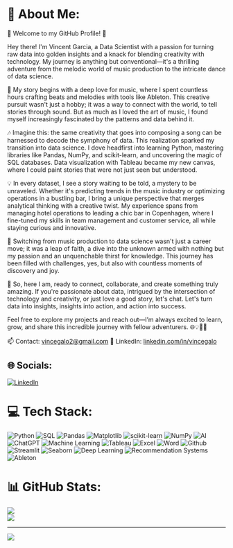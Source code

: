 # 💫 About Me:

👋 Welcome to my GitHub Profile! 🚀

Hey there! I'm Vincent Garcia, a Data Scientist with a passion for turning raw data into golden insights and a knack for blending creativity with technology. My journey is anything but conventional—it's a thrilling adventure from the melodic world of music production to the intricate dance of data science.

🔭 My story begins with a deep love for music, where I spent countless hours crafting beats and melodies with tools like Ableton. This creative pursuit wasn't just a hobby; it was a way to connect with the world, to tell stories through sound. But as much as I loved the art of music, I found myself increasingly fascinated by the patterns and data behind it.

🎶 Imagine this: the same creativity that goes into composing a song can be harnessed to decode the symphony of data. This realization sparked my transition into data science. I dove headfirst into learning Python, mastering libraries like Pandas, NumPy, and scikit-learn, and uncovering the magic of SQL databases. Data visualization with Tableau became my new canvas, where I could paint stories that were not just seen but understood.

💡 In every dataset, I see a story waiting to be told, a mystery to be unraveled. Whether it's predicting trends in the music industry or optimizing operations in a bustling bar, I bring a unique perspective that merges analytical thinking with a creative twist. My experience spans from managing hotel operations to leading a chic bar in Copenhagen, where I fine-tuned my skills in team management and customer service, all while staying curious and innovative.

🌟 Switching from music production to data science wasn't just a career move; it was a leap of faith, a dive into the unknown armed with nothing but my passion and an unquenchable thirst for knowledge. This journey has been filled with challenges, yes, but also with countless moments of discovery and joy.

👯 So, here I am, ready to connect, collaborate, and create something truly amazing. If you're passionate about data, intrigued by the intersection of technology and creativity, or just love a good story, let's chat. Let's turn data into insights, insights into action, and action into success.

Feel free to explore my projects and reach out—I’m always excited to learn, grow, and share this incredible journey with fellow adventurers. 🌐💡👨‍💻

📫 Contact: [vincegalo2@gmail.com](mailto:vincegalo2@gmail.com)
🔗 LinkedIn: [linkedin.com/in/vincegalo](https://www.linkedin.com/in/vincegalo)

## 🌐 Socials:
[![LinkedIn](https://img.shields.io/badge/LinkedIn-%230077B5.svg?logo=linkedin&logoColor=white)](https://linkedin.com/in/vincegalo)

# 💻 Tech Stack:
![Python](https://img.shields.io/badge/python-3670A0?style=flat-square&logo=python&logoColor=ffdd54) 
![SQL](https://img.shields.io/badge/sql-%23323330.svg?style=flat-square&logo=sql&logoColor=%23F7DF1E) 
![Pandas](https://img.shields.io/badge/pandas-%23150458.svg?style=flat-square&logo=pandas&logoColor=white) 
![Matplotlib](https://img.shields.io/badge/Matplotlib-%23ffffff.svg?style=flat-square&logo=Matplotlib&logoColor=black) 
![scikit-learn](https://img.shields.io/badge/scikit--learn-%23F7931E.svg?style=flat-square&logo=scikit-learn&logoColor=white) 
![NumPy](https://img.shields.io/badge/numpy-%23013243.svg?style=flat-square&logo=numpy&logoColor=white) 
![AI](https://img.shields.io/badge/AI-%23013243.svg?style=flat-square&logo=AI&logoColor=white) 
![ChatGPT](https://img.shields.io/badge/ChatGPT-%23013243.svg?style=flat-square&logo=ChatGPT&logoColor=white) 
![Machine Learning](https://img.shields.io/badge/Machine%20Learning-%23013243.svg?style=flat-square&logo=Machine%20Learning&logoColor=white) 
![Tableau](https://img.shields.io/badge/Tableau-E97627?style=flat-square&logo=Tableau&logoColor=white) 
![Excel](https://img.shields.io/badge/Excel-%23013243.svg?style=flat-square&logo=Excel&logoColor=white) 
![Word](https://img.shields.io/badge/Word-%23013243.svg?style=flat-square&logo=Word&logoColor=white) 
![Github](https://img.shields.io/badge/Github-%23013243.svg?style=flat-square&logo=Github&logoColor=white) 
![Streamlit](https://img.shields.io/badge/Streamlit-%23013243.svg?style=flat-square&logo=Streamlit&logoColor=white) 
![Seaborn](https://img.shields.io/badge/Seaborn-%23013243.svg?style=flat-square&logo=Seaborn&logoColor=white) 
![Deep Learning](https://img.shields.io/badge/Deep%20Learning-%23013243.svg?style=flat-square&logo=Deep%20Learning&logoColor=white) 
![Recommendation Systems](https://img.shields.io/badge/Recommendation%20Systems-%23013243.svg?style=flat-square&logo=Recommendation%20Systems&logoColor=white) 
![Ableton](https://img.shields.io/badge/Ableton-000000?style=flat-square&logo=Ableton&logoColor=white)

# 📊 GitHub Stats:
![](https://github-readme-stats.vercel.app/api?username=yourusername&theme=react&hide_border=false&include_all_commits=true&count_private=true)<br/>
![](https://github-readme-streak-stats.herokuapp.com/?user=yourusername&theme=react&hide_border=false)<br/>

---
[![](https://visitcount.itsvg.in/api?id=yourusername&icon=0&color=0)](https://visitcount.itsvg.in)

<!-- Proudly created with GPRM ( https://gprm.itsvg.in ) -->
